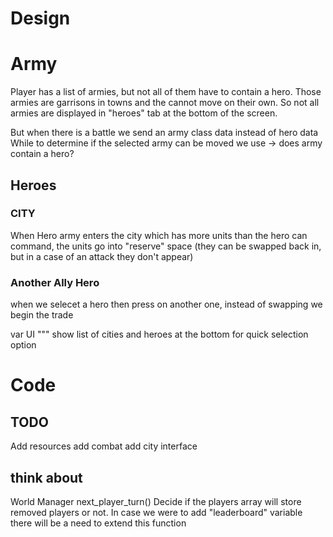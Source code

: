 # Design

# Army

Player has a list of armies, but not all of them have to contain a hero.
Those armies are garrisons in towns and the cannot move on their own.
So not all armies are displayed in "heroes" tab at the bottom of the screen.

But when there is a battle we send an army class data instead of hero data
While to determine if the selected army can be moved we use -> does army contain a hero?



## Heroes



### CITY
When Hero army enters the city which has more units than the hero can command, the units go into "reserve" space
(they can be swapped back in, but in a case of an attack they don't appear)

### Another Ally Hero
when we selecet a hero then press on another one, instead of swapping we begin the trade





var UI
"""
show list of cities and heroes at the bottom for quick selection option


# Code 

## TODO

Add resources
add combat
add city interface


## think about


World Manager
next_player_turn()
Decide if the players array will store removed players or not.
In case we were to add "leaderboard" variable there will be a need to extend this function
